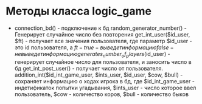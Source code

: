 # Методы класса logic_game
-   connection_bd() - подключение к бд 
random_generator_number() - Генерирует случайное число без повторения
get_int_user($id_user, $ft) - получает все значения пользователя, где параметр $id_user - это id пользователя, а $ft -  true -  выведет информацию  false - не выведет информацию 
generates_number_of_players($id_user) - генерирует случайное число для пользователя, и заносить число в бд
get_int_post_user() - получает число от пользователя.
addition_int($id_int_game_user, $ints_user, $id_user, $cow, $bull) - сохраняет информацию о ходах игрока в бд, где $id_int_game_user - индетификаток попытки угадывания, $ints_user - число которое ввел пользователь, $cow - количество коров, $bull - количество быков
